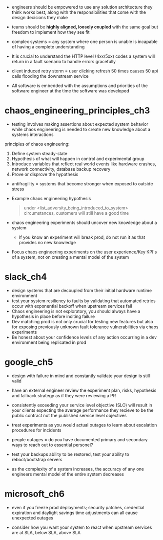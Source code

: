 - engineers should be empowered to use any solution architecture they think works best, along with the responsibilities that come with the design decisions they make
- teams should be **highly aligned, loosely coupled** with the same goal but freedom to implement how they see fit

- complex systems = any system where one person is unable is incapable of having a complete understanding 
- It is crucial to understand the HTTP level (4xx/5xx) codes a system will return in a fault scenario to handle errors gracefully
- client induced retry storm = user clicking refresh 50 times causes 50 api calls flooding the downstream service

- All software is embedded with the assumptions and priorities of the software engineer at the time the software was developed


# chaos_engineering_principles_ch3
- testing involves making assertions about expected system behavior while chaos engineering is needed to create new knowledge about a systems interactions

principles of chaos engineering:
1) Define system steady-state
2) Hypothesis of what will happen in control and experimental group
3) Introduce variables that reflect real world events like hardware crashes, network connectivity, database backup recovery
4) Prove or disprove the hypothesis

- antifragility = systems that become stronger when exposed to outside stress

- Example chaos engineering hypothesis
  > under <list_adversity_being_introduced_to_system> circumstances, customers will still have a good time

- chaos engineering experiments should uncover new knowledge about a system
  - If you know an experiment will break prod, do not run it as that provides no new knowledge

- Focus chaos engineering experiments on the user experience/Key KPI's of a system, not on creating a mental model of the system
  

# slack_ch4
- design systems that are decoupled from their initial hardware runtime environment
- test your system resiliency to faults by validating that automated retries occur with exponential backoff when upstream services fail
- Chaos engineering is not exploratory, you should always have a hypothesis in place before inciting failure
- Dev matching prod is not only crucial for testing new features but also for exposing previously unknown fault tolerance vulnerabilities via chaos experiments
- Be honest about your confidence levels of any action occurring in a dev environment being replicated in prod


# google_ch5
- design with failure in mind and constantly validate your design is still valid

- have an external engineer review the experiment plan, risks, hypothesis and fallback strategy as if they were reviewing a PR


- consistently exceeding your service level objective (SLO) will result in your clients expecting the average performance they recieve to be the public contract not the published service level objectives


- treat experiments as you would actual outages to learn about escalation procedures for incidents



- people outages = do you have documented primary and secondary ways to reach out to essential personel?
- test your backups ability to be restored, test your ability to reboot/bootstrap servers
- as the complexity of a system increases, the accuracy of any one engineers mental model of the entire system decreases


# microsoft_ch6
- even if you freeze prod deployments; security patches, credential expiration and daylight savings time adjustments can all cause unexpected outages

- consider how you want your system to react when upstream services are at SLA, below SLA, above SLA 